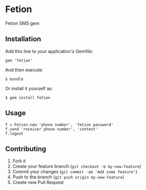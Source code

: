 # Fetion

Fetion SMS gem
## Installation

Add this line to your application's Gemfile:

    gem 'fetion'

And then execute:

    $ bundle

Or install it yourself as:

    $ gem install fetion

## Usage
    f = Fetion.new 'phone number', 'fetion password'
    f.send 'receiver phone number', 'content'
    f.logout

## Contributing

1. Fork it
2. Create your feature branch (`git checkout -b my-new-feature`)
3. Commit your changes (`git commit -am 'Add some feature'`)
4. Push to the branch (`git push origin my-new-feature`)
5. Create new Pull Request

